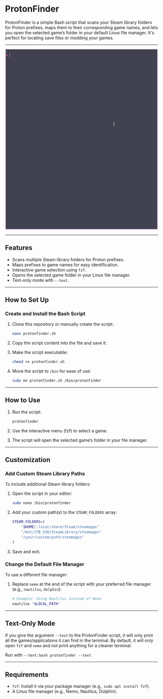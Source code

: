 # ProtonFinder

ProtonFinder is a simple Bash script that scans your Steam library folders for Proton prefixes, maps them to their corresponding game names, and lets you open the selected game’s folder in your default Linux file manager. It's perfect for locating save files or modding your games.

---

![](https://github.com/StoicaTielemans/ProtonFinder/blob/main/protonfinder.gif)

---

## Features
- Scans multiple Steam library folders for Proton prefixes.
- Maps prefixes to game names for easy identification.
- Interactive game selection using `fzf`.
- Opens the selected game folder in your Linux file manager.
- Text-only mode with `--text`.

---

## How to Set Up

### Create and Install the Bash Script
1. Clone this repository or manually create the script:
    ```bash
    nano protonfinder.sh
    ```

2. Copy the script content into the file and save it.
3. Make the script executable:
    ```bash
    chmod +x protonfinder.sh
    ```

4. Move the script to `/bin` for ease of use:
    ```bash
    sudo mv protonfinder.sh /bin/protonfinder
    ```

---

## How to Use

1. Run the script:
    ```bash
    protonfinder
    ```

2. Use the interactive menu (fzf) to select a game.
3. The script will open the selected game’s folder in your file manager.

---

## Customization

### Add Custom Steam Library Paths

To include additional Steam library folders:

1. Open the script in your editor:
    ```bash
    sudo nano /bin/protonfinder
    ```

2. Add your custom path(s) to the `STEAM_FOLDERS` array:
    ```bash
    STEAM_FOLDERS=(
        "$HOME/.local/share/Steam/steamapps"
        "/mnt/1TB_SSD/SteamLibrary/steamapps"
        "/your/custom/path/steamapps"
    )
    ```

3. Save and exit.

### Change the Default File Manager

To use a different file manager:

1. Replace `nemo` at the end of the script with your preferred file manager (e.g., `nautilus`, `dolphin`):
    ```bash
    # Example: Using Nautilus instead of Nemo
    nautilus "$LOCAL_PATH"
    ```

---

## Text-Only Mode

If you give the argument `--text` to the ProtonFinder script, it will only print all the games/applications it can find in the terminal. By default, it will only open `fzf` and `nemo` and not print anything for a cleaner terminal. 

Run with `--text`:
    ```bash
    protonfinder --text
    ```

---

## Requirements

- `fzf`: Install it via your package manager (e.g., `sudo apt install fzf`).
- A Linux file manager (e.g., Nemo, Nautilus, Dolphin).
